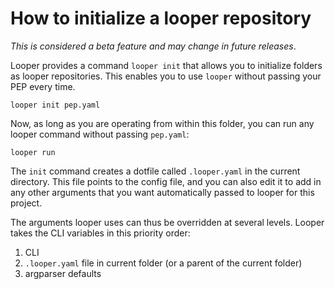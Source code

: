 # How to initialize a looper repository

*This is considered a beta feature and may change in future releases*.

Looper provides a command `looper init` that allows you to initialize folders as looper repositories. This enables you to use `looper` without passing your PEP every time. 

```
looper init pep.yaml
```

Now, as long as you are operating from within this folder, you can run any looper command without passing `pep.yaml`:

```
looper run
```

The `init` command creates a dotfile called `.looper.yaml` in the current directory. This file points to the config file, and you can also edit it to add in any other arguments that you want automatically passed to looper for this project.

The arguments looper uses can thus be overridden at several levels. Looper takes the CLI variables in this priority order:

1. CLI
2. `.looper.yaml` file in current folder (or a parent of the current folder)
3.  argparser defaults

